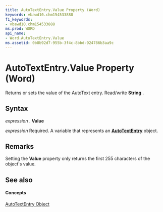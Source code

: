 ```yaml
---
title: AutoTextEntry.Value Property (Word)
keywords: vbawd10.chm154533888
f1_keywords:
- vbawd10.chm154533888
ms.prod: WORD
api_name:
- Word.AutoTextEntry.Value
ms.assetid: 0b8b92d7-955b-3f4c-8bbd-924786b3aa9c
---
```



# AutoTextEntry.Value Property (Word)

Returns or sets the value of the AutoText entry. Read/write  **String** .


## Syntax

 _expression_ . **Value**

 _expression_ Required. A variable that represents an **[AutoTextEntry](autotextentry-object-word.md)** object.


## Remarks

Setting the  **Value** property only returns the first 255 characters of the object's value.


## See also


#### Concepts


[AutoTextEntry Object](autotextentry-object-word.md)

